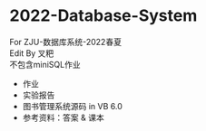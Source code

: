 # 2022-Database-System
For ZJU-数据库系统-2022春夏<br/>
Edit By 叉粑<br/>
不包含miniSQL作业<br/>
* 作业
* 实验报告
* 图书管理系统源码 in VB 6.0
* 参考资料：答案 & 课本

